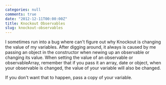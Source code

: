 ```yaml
---
categories: null
comments: true
date: "2012-12-11T00:00:00Z"
title: Knockout Observables
slug: knockout-observables
---
```


<p>I sometimes run into a bug where can't figure out why Knockout is changing the value of my variables. After digging around, it always is caused by me passing an object in the constructor when newing up an observable or changing its value. When setting the value of an observable or observableArray, remember that if you pass it an array, date or object, when your observable is changed, the value of your variable will also be changed.</p>

<p>If you don't want that to happen, pass a copy of your variable.</p>

<script src="https://gist.github.com/4264028.js"></script>
